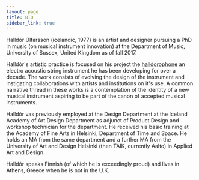 ```yaml
---
layout: page
title: BIO
sidebar_link: true
---
```

Halldór Úlfarsson (icelandic, 1977) is an artist and designer pursuing a PhD in music (on musical instrument innovation) at the Department of Music, University of Sussex, United Kingdom as of fall 2017.

Halldór´s artistic practice is focused on his project the [halldorophone](http://halldorophone.info) an electro acoustic string instrument he has been developing for over a decade. The work consists of evolving the design of the instrument and instigating collaborations with artists and institutions on it's use. A common narrative thread in these works is a contemplation of the identity of a new musical instrument aspiring to be part of the canon of accepted musical instruments.

Halldór vas previously employed at the Design Department at the Iceland Academy of Art Design Department as adjunct of Product Design and workshop technician for the department. He received his basic training at the Academy of Fine Arts in Helsinki, Department of Time and Space. He holds an MA from the same department and a further MA from the University of Art and Design Helsinki (then TAIK, currently Aalto) in Applied Art and Design.

Halldór speaks Finnish (of which he is exceedingly proud) and lives in Athens, Greece when he is not in the U.K.
